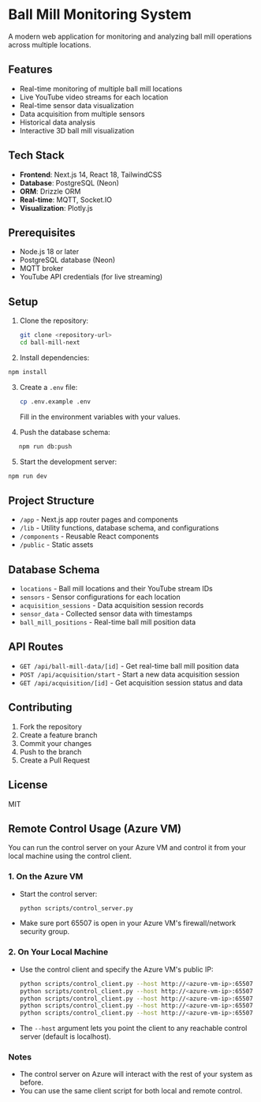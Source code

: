 # Ball Mill Monitoring System

A modern web application for monitoring and analyzing ball mill operations across multiple locations.

## Features

- Real-time monitoring of multiple ball mill locations
- Live YouTube video streams for each location
- Real-time sensor data visualization
- Data acquisition from multiple sensors
- Historical data analysis
- Interactive 3D ball mill visualization

## Tech Stack

- **Frontend**: Next.js 14, React 18, TailwindCSS
- **Database**: PostgreSQL (Neon)
- **ORM**: Drizzle ORM
- **Real-time**: MQTT, Socket.IO
- **Visualization**: Plotly.js

## Prerequisites

- Node.js 18 or later
- PostgreSQL database (Neon)
- MQTT broker
- YouTube API credentials (for live streaming)

## Setup

1. Clone the repository:
   ```bash
   git clone <repository-url>
   cd ball-mill-next
   ```

2. Install dependencies:
```bash
npm install
```

3. Create a `.env` file:
   ```bash
   cp .env.example .env
   ```
   Fill in the environment variables with your values.

4. Push the database schema:
```bash
   npm run db:push
```

5. Start the development server:
```bash
npm run dev
```

## Project Structure

- `/app` - Next.js app router pages and components
- `/lib` - Utility functions, database schema, and configurations
- `/components` - Reusable React components
- `/public` - Static assets

## Database Schema

- `locations` - Ball mill locations and their YouTube stream IDs
- `sensors` - Sensor configurations for each location
- `acquisition_sessions` - Data acquisition session records
- `sensor_data` - Collected sensor data with timestamps
- `ball_mill_positions` - Real-time ball mill position data

## API Routes

- `GET /api/ball-mill-data/[id]` - Get real-time ball mill position data
- `POST /api/acquisition/start` - Start a new data acquisition session
- `GET /api/acquisition/[id]` - Get acquisition session status and data

## Contributing

1. Fork the repository
2. Create a feature branch
3. Commit your changes
4. Push to the branch
5. Create a Pull Request

## License

MIT

## Remote Control Usage (Azure VM)

You can run the control server on your Azure VM and control it from your local machine using the control client.

### 1. On the Azure VM
- Start the control server:
  ```bash
  python scripts/control_server.py
  ```
- Make sure port 65507 is open in your Azure VM's firewall/network security group.

### 2. On Your Local Machine
- Use the control client and specify the Azure VM's public IP:
  ```bash
  python scripts/control_client.py --host http://<azure-vm-ip>:65507 valve 1 on
  python scripts/control_client.py --host http://<azure-vm-ip>:65507 compressor off
  python scripts/control_client.py --host http://<azure-vm-ip>:65507 threshold 2.5
  python scripts/control_client.py --host http://<azure-vm-ip>:65507 lower-threshold 2.5
  python scripts/control_client.py --host http://<azure-vm-ip>:65507 status
  ```

- The `--host` argument lets you point the client to any reachable control server (default is localhost).

### Notes
- The control server on Azure will interact with the rest of your system as before.
- You can use the same client script for both local and remote control.
